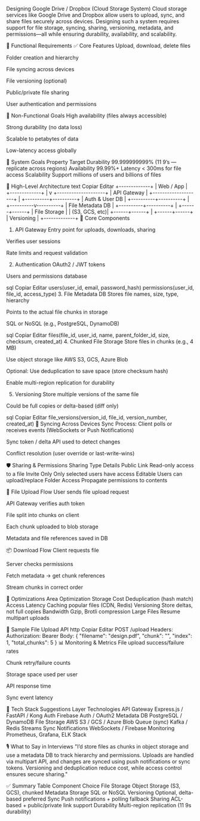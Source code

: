 Designing Google Drive / Dropbox (Cloud Storage System)
Cloud storage services like Google Drive and Dropbox allow users to upload, sync, and share files securely across devices. Designing such a system requires support for file storage, syncing, sharing, versioning, metadata, and permissions—all while ensuring durability, availability, and scalability.

🧾 Functional Requirements
✅ Core Features
Upload, download, delete files

Folder creation and hierarchy

File syncing across devices

File versioning (optional)

Public/private file sharing

User authentication and permissions

🚫 Non-Functional Goals
High availability (files always accessible)

Strong durability (no data loss)

Scalable to petabytes of data

Low-latency access globally

🎯 System Goals
Property	Target
Durability	99.999999999% (11 9’s — replicate across regions)
Availability	99.99%+
Latency	< 300ms for file access
Scalability	Support millions of users and billions of files

🧠 High-Level Architecture
text
Copiar
Editar
          +-------------+
          |  Web / App  |
          +-------------+
                |
                v
      +--------------------+
      |  API Gateway       |
      +--------------------+
                |
     +----------+----------+
     |   Auth & User DB    |
     +----------+----------+
                |
     +----------v----------+
     |   File Metadata DB   |
     +----------+----------+
                |
         +------+------+
         |  File Storage |
         | (S3, GCS, etc)|
         +------+------+
                |
         +------+------+
         |  Versioning  |
         +-------------+
📁 Core Components
1. API Gateway
Entry point for uploads, downloads, sharing

Verifies user sessions

Rate limits and request validation

2. Authentication
OAuth2 / JWT tokens

Users and permissions database

sql
Copiar
Editar
users(user_id, email, password_hash)
permissions(user_id, file_id, access_type)
3. File Metadata DB
Stores file names, size, type, hierarchy

Points to the actual file chunks in storage

SQL or NoSQL (e.g., PostgreSQL, DynamoDB)

sql
Copiar
Editar
files(file_id, user_id, name, parent_folder_id, size, checksum, created_at)
4. Chunked File Storage
Store files in chunks (e.g., 4 MB)

Use object storage like AWS S3, GCS, Azure Blob

Optional: Use deduplication to save space (store checksum hash)

Enable multi-region replication for durability

5. Versioning
Store multiple versions of the same file

Could be full copies or delta-based (diff only)

sql
Copiar
Editar
file_versions(version_id, file_id, version_number, created_at)
🔄 Syncing Across Devices
Sync Process:
Client polls or receives events (WebSockets or Push Notifications)

Sync token / delta API used to detect changes

Conflict resolution (user override or last-write-wins)

🛡️ Sharing & Permissions
Sharing Type	Details
Public Link	Read-only access to a file
Invite Only	Only selected users have access
Editable	Users can upload/replace
Folder Access	Propagate permissions to contents

🧰 File Upload Flow
User sends file upload request

API Gateway verifies auth token

File split into chunks on client

Each chunk uploaded to blob storage

Metadata and file references saved in DB

📦 Download Flow
Client requests file

Server checks permissions

Fetch metadata → get chunk references

Stream chunks in correct order

🧠 Optimizations
Area	Optimization
Storage Cost	Deduplication (hash match)
Access Latency	Caching popular files (CDN, Redis)
Versioning	Store deltas, not full copies
Bandwidth	Gzip, Brotli compression
Large Files	Resume multipart uploads

🧪 Sample File Upload API
http
Copiar
Editar
POST /upload
Headers:
  Authorization: Bearer <token>
Body:
  {
    "filename": "design.pdf",
    "chunk": "<binary>",
    "index": 1,
    "total_chunks": 5
  }
📊 Monitoring & Metrics
File upload success/failure rates

Chunk retry/failure counts

Storage space used per user

API response time

Sync event latency

🧰 Tech Stack Suggestions
Layer	Technologies
API Gateway	Express.js / FastAPI / Kong
Auth	Firebase Auth / OAuth2
Metadata DB	PostgreSQL / DynamoDB
File Storage	AWS S3 / GCS / Azure Blob
Queue (sync)	Kafka / Redis Streams
Sync Notifications	WebSockets / Firebase
Monitoring	Prometheus, Grafana, ELK Stack

🎙️ What to Say in Interviews
"I’d store files as chunks in object storage and use a metadata DB to track hierarchy and permissions. Uploads are handled via multipart API, and changes are synced using push notifications or sync tokens. Versioning and deduplication reduce cost, while access control ensures secure sharing."

✅ Summary Table
Component	Choice
File Storage	Object Storage (S3, GCS), chunked
Metadata Storage	SQL or NoSQL
Versioning	Optional, delta-based preferred
Sync	Push notifications + polling fallback
Sharing	ACL-based + public/private link support
Durability	Multi-region replication (11 9s durability)